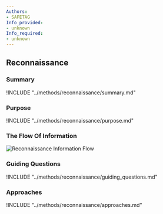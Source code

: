 ```yaml
---
Authors:
- SAFETAG
Info_provided:
- unknown
Info_required:
- unknown
---
```


## Reconnaissance

### Summary

!INCLUDE "../methods/reconnaissance/summary.md"

### Purpose

!INCLUDE "../methods/reconnaissance/purpose.md"

### The Flow Of Information

![Reconnaissance Information Flow](images/info_flows/reconnaissance.svg)

### Guiding Questions

!INCLUDE "../methods/reconnaissance/guiding_questions.md"

### Approaches

!INCLUDE "../methods/reconnaissance/approaches.md"
